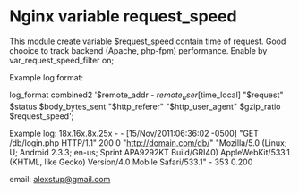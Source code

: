 # Nginx variable request_speed

This module create variable $request_speed contain time of request. Good chooice to track backend (Apache, php-fpm) performance.
Enable by var_request_speed_filter on;

Example log format:

log_format combined2 '$remote_addr - $remote_user [$time_local] "$request" $status $body_bytes_sent "$http_referer" "$http_user_agent" $gzip_ratio $request_speed';

Example log:
18x.16x.8x.25x - - [15/Nov/2011:06:36:02 -0500] "GET /db/login.php HTTP/1.1" 200 0 "http://domain.com/db/" "Mozilla/5.0 (Linux; U; Android 2.3.3; en-us; Sprint APA9292KT Build/GRI40) AppleWebKit/533.1 (KHTML, like Gecko) Version/4.0 Mobile Safari/533.1" - 353 0.200

email: alexstup@gmail.com
